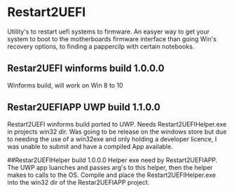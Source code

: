 # Restart2UEFI
Utility's to restart uefi systems to firmware. An easyer way to get your system to boot to the motherboards firmware interface than 
going Win's recovery options, to finding a pappercilp with certain notebooks.

## Restar2UEFI winforms build 1.0.0.0
Winforms build, will work on Win 8 to 10

## Restar2UEFIAPP UWP build 1.1.0.0
Restart2UEFI winforms build ported to UWP.
Needs Restart2UEFIHelper.exe in projects win32 dir.
Was going to be release on the windows store but due to needing the use of a win32exe and only holding a developer licence, 
I was unable to submit and have a compiled App available.

##Restar2UEFIHelper build 1.0.0.0
Helper exe need by Restart2UEFIAPP. The UWP app luanches and passes arg's to this helper, then the helper makes to calls to the OS.
Compile and place the Restart2UEFIHelper.exe into the win32 dir of the Restar2UEFIAPP project.
